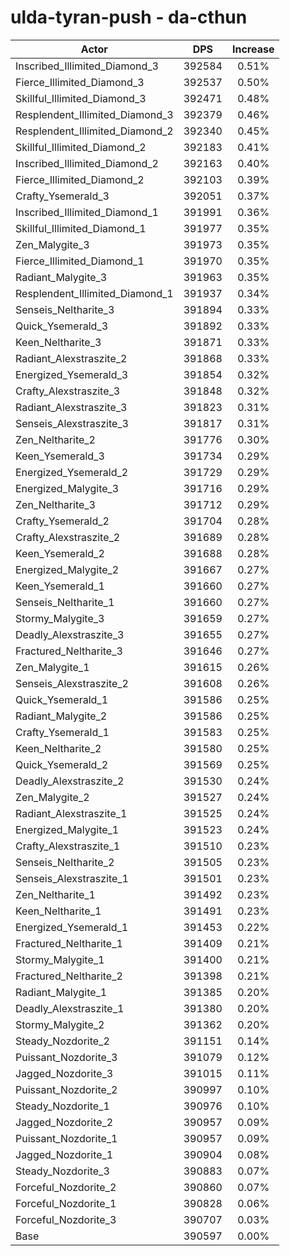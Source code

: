 # ulda-tyran-push - da-cthun
| Actor | DPS | Increase |
|---|:---:|:---:|
|Inscribed_Illimited_Diamond_3|392584|0.51%|
|Fierce_Illimited_Diamond_3|392537|0.50%|
|Skillful_Illimited_Diamond_3|392471|0.48%|
|Resplendent_Illimited_Diamond_3|392379|0.46%|
|Resplendent_Illimited_Diamond_2|392340|0.45%|
|Skillful_Illimited_Diamond_2|392183|0.41%|
|Inscribed_Illimited_Diamond_2|392163|0.40%|
|Fierce_Illimited_Diamond_2|392103|0.39%|
|Crafty_Ysemerald_3|392051|0.37%|
|Inscribed_Illimited_Diamond_1|391991|0.36%|
|Skillful_Illimited_Diamond_1|391977|0.35%|
|Zen_Malygite_3|391973|0.35%|
|Fierce_Illimited_Diamond_1|391970|0.35%|
|Radiant_Malygite_3|391963|0.35%|
|Resplendent_Illimited_Diamond_1|391937|0.34%|
|Senseis_Neltharite_3|391894|0.33%|
|Quick_Ysemerald_3|391892|0.33%|
|Keen_Neltharite_3|391871|0.33%|
|Radiant_Alexstraszite_2|391868|0.33%|
|Energized_Ysemerald_3|391854|0.32%|
|Crafty_Alexstraszite_3|391848|0.32%|
|Radiant_Alexstraszite_3|391823|0.31%|
|Senseis_Alexstraszite_3|391817|0.31%|
|Zen_Neltharite_2|391776|0.30%|
|Keen_Ysemerald_3|391734|0.29%|
|Energized_Ysemerald_2|391729|0.29%|
|Energized_Malygite_3|391716|0.29%|
|Zen_Neltharite_3|391712|0.29%|
|Crafty_Ysemerald_2|391704|0.28%|
|Crafty_Alexstraszite_2|391689|0.28%|
|Keen_Ysemerald_2|391688|0.28%|
|Energized_Malygite_2|391667|0.27%|
|Keen_Ysemerald_1|391660|0.27%|
|Senseis_Neltharite_1|391660|0.27%|
|Stormy_Malygite_3|391659|0.27%|
|Deadly_Alexstraszite_3|391655|0.27%|
|Fractured_Neltharite_3|391646|0.27%|
|Zen_Malygite_1|391615|0.26%|
|Senseis_Alexstraszite_2|391608|0.26%|
|Quick_Ysemerald_1|391586|0.25%|
|Radiant_Malygite_2|391586|0.25%|
|Crafty_Ysemerald_1|391583|0.25%|
|Keen_Neltharite_2|391580|0.25%|
|Quick_Ysemerald_2|391569|0.25%|
|Deadly_Alexstraszite_2|391530|0.24%|
|Zen_Malygite_2|391527|0.24%|
|Radiant_Alexstraszite_1|391525|0.24%|
|Energized_Malygite_1|391523|0.24%|
|Crafty_Alexstraszite_1|391510|0.23%|
|Senseis_Neltharite_2|391505|0.23%|
|Senseis_Alexstraszite_1|391501|0.23%|
|Zen_Neltharite_1|391492|0.23%|
|Keen_Neltharite_1|391491|0.23%|
|Energized_Ysemerald_1|391453|0.22%|
|Fractured_Neltharite_1|391409|0.21%|
|Stormy_Malygite_1|391400|0.21%|
|Fractured_Neltharite_2|391398|0.21%|
|Radiant_Malygite_1|391385|0.20%|
|Deadly_Alexstraszite_1|391380|0.20%|
|Stormy_Malygite_2|391362|0.20%|
|Steady_Nozdorite_2|391151|0.14%|
|Puissant_Nozdorite_3|391079|0.12%|
|Jagged_Nozdorite_3|391015|0.11%|
|Puissant_Nozdorite_2|390997|0.10%|
|Steady_Nozdorite_1|390976|0.10%|
|Jagged_Nozdorite_2|390957|0.09%|
|Puissant_Nozdorite_1|390957|0.09%|
|Jagged_Nozdorite_1|390904|0.08%|
|Steady_Nozdorite_3|390883|0.07%|
|Forceful_Nozdorite_2|390860|0.07%|
|Forceful_Nozdorite_1|390828|0.06%|
|Forceful_Nozdorite_3|390707|0.03%|
|Base|390597|0.00%|
